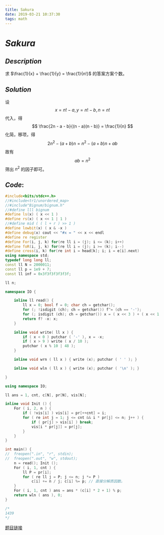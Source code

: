 ```yaml
---
title: Sakura
date: 2019-03-21 10:37:30
tags: math
---
```


# $Sakura$



## $Description$

求 $\frac{1}{x} + \frac{1}{y} = \frac{1}{n!}$ 的答案方案个数。



## $Solution$

设 
$$
x = n! - a, y = n! - b, n = n!
$$
代入，得
$$
\frac{2n - a - b}{(n - a)(n - b)} = \frac{1}{n}
$$
化简，移项，得
$$
2n^2 - (a + b)n = n^2 - (a + b)n + ab
$$
故有
$$
ab = n^2
$$
筛出 $n^2$ 的因子即可。



## $Code:$

```cpp
#include<bits/stdc++.h>
//#include<tr1/unordered_map>
//#include"Bignum/bignum.h"
//#define lll bignum
#define ls(x) ( x << 1 )
#define rs(x) ( x << 1 | 1 )
//#define mid ( ( l + r ) >> 1 )
#define lowbit(x) ( x & -x )
#define debug(x) cout << "#x = " << x << endl
#define re register
#define For(i, j, k) for(re ll i = (j); i <= (k); i++)
#define foR(i, j, k) for(re ll i = (j); i >= (k); i--)
#define cross(i, k) for(re int i = head[k]; i; i = e[i].next)
using namespace std;
typedef long long ll;
const ll N = 2000011;
const ll p = 1e9 + 7;
const ll inf = 0x3f3f3f3f3f3f;

ll n;

namespace IO {

    inline ll read() {
        ll x = 0; bool f = 0; char ch = getchar();
        for (; !isdigit (ch); ch = getchar()) f^= (ch == '-');
        for (; isdigit (ch); ch = getchar()) x = ( x << 3 ) + ( x << 1 ) + ( ch ^ 48 );
        return f? -x: x;
    }

    inline void write( ll x ) {
        if ( x < 0 ) putchar ( '-' ), x = -x;
        if ( x > 9 ) write ( x / 10 );
        putchar ( x % 10 | 48 );
    }

    inline void wrn ( ll x ) { write (x); putchar ( ' ' ); }

    inline void wln ( ll x ) { write (x); putchar ( '\n' ); }

}

using namespace IO;

ll ans = 1, cnt, c[N], pr[N], vis[N];

inline void Init () {
    For ( i, 2, n ) {
        if ( !vis[i] ) vis[i] = pr[++cnt] = i;
        for ( re int j = 1; j <= cnt && i * pr[j] <= n; j++ ) {
            if ( pr[j] > vis[i] ) break;
            vis[i * pr[j]] = pr[j];
        }
    }
}

int main() {
//  freopen(".in", "r", stdin);
//  freopen(".out", "w", stdout);
    n = read(); Init ();
    For ( i, 1, cnt ) {
        ll P = pr[i];
        for ( re ll j = P; j <= n; j *= P ) 
            c[i] += n / j; c[i] %= p; // 直接分解质因数。
    }
    For ( i, 1, cnt ) ans = ans * (c[i] * 2 + 1) % p;
    return wln ( ans ), 0;
}

/*
1439
*/

```

[题目链接](https://www.lydsy.com/JudgeOnline/problem.php?id=2721)


